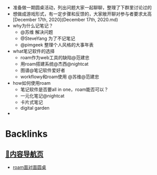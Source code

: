 - 准备做一期圆桌活动，列出问题大家一起聊聊，整理了下群里讨论过的
- 想做成游戏形式，有一定步骤和反馈的，大家敞开聊对参与者要求太高[December 17th, 2020](December 17th, 2020.md)
- why为什么记笔记？
    - @苏维 解决问题
    - @SteveYang 为了不记笔记
    - @pimgeek 整理个人风格的大事年表
- what笔记软件的选择
    - roam作为web工具的缺陷@范建忠
    - 用roam搭建系统@杰西@nightcat
    - 图谱@笔记软件爱好者
    - workflowy和roam使用 @苏维@范建忠
- how如何使用roam
    - 笔记软件是否要all in one，roam能否可以？
    - 一元化笔记@nightcat
    - 卡片式笔记
    - digital garden
- 

# Backlinks
## [🎈内容导航页](🎈内容导航页.md)
- [roam面对面圆桌](roam面对面圆桌.md)


